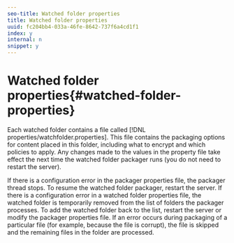 ```yaml
---
seo-title: Watched folder properties
title: Watched folder properties
uuid: fc204bb4-033a-46fe-8642-737f6a4cd1f1
index: y
internal: n
snippet: y
---
```


# Watched folder properties{#watched-folder-properties}

Each watched folder contains a file called [!DNL properties/watchfolder.properties]. This file contains the packaging options for content placed in this folder, including what to encrypt and which policies to apply. Any changes made to the values in the property file take effect the next time the watched folder packager runs (you do not need to restart the server).

If there is a configuration error in the packager properties file, the packager thread stops. To resume the watched folder packager, restart the server. If there is a configuration error in a watched folder properties file, the watched folder is temporarily removed from the list of folders the packager processes. To add the watched folder back to the list, restart the server or modify the packager properties file. If an error occurs during packaging of a particular file (for example, because the file is corrupt), the file is skipped and the remaining files in the folder are processed. 
